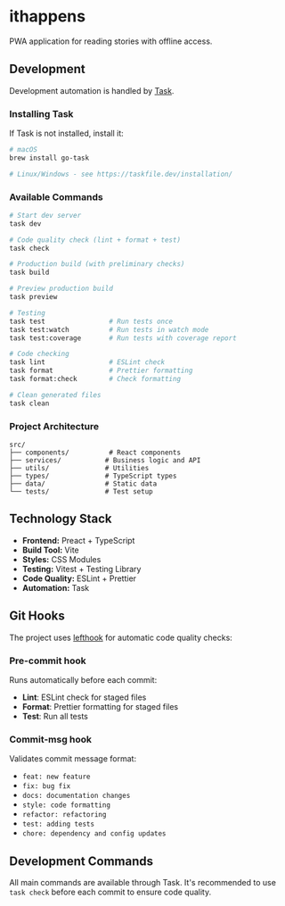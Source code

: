 # ithappens

PWA application for reading stories with offline access.

## Development

Development automation is handled by [Task](https://taskfile.dev/).

### Installing Task

If Task is not installed, install it:

```bash
# macOS
brew install go-task

# Linux/Windows - see https://taskfile.dev/installation/
```

### Available Commands

```bash
# Start dev server
task dev

# Code quality check (lint + format + test)
task check

# Production build (with preliminary checks)
task build

# Preview production build
task preview

# Testing
task test                # Run tests once
task test:watch          # Run tests in watch mode
task test:coverage       # Run tests with coverage report

# Code checking
task lint                # ESLint check
task format              # Prettier formatting
task format:check        # Check formatting

# Clean generated files
task clean
```

### Project Architecture

```
src/
├── components/          # React components
├── services/           # Business logic and API
├── utils/              # Utilities
├── types/              # TypeScript types
├── data/               # Static data
└── tests/              # Test setup
```

## Technology Stack

- **Frontend:** Preact + TypeScript
- **Build Tool:** Vite
- **Styles:** CSS Modules
- **Testing:** Vitest + Testing Library
- **Code Quality:** ESLint + Prettier
- **Automation:** Task

## Git Hooks

The project uses [lefthook](https://github.com/evilmartians/lefthook) for automatic code quality checks:

### Pre-commit hook

Runs automatically before each commit:

- **Lint**: ESLint check for staged files
- **Format**: Prettier formatting for staged files
- **Test**: Run all tests

### Commit-msg hook

Validates commit message format:

- `feat: new feature`
- `fix: bug fix`
- `docs: documentation changes`
- `style: code formatting`
- `refactor: refactoring`
- `test: adding tests`
- `chore: dependency and config updates`

## Development Commands

All main commands are available through Task. It's recommended to use `task check` before each commit to ensure code quality.
